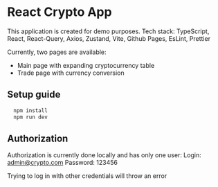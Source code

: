 # React Crypto App

This application is created for demo purposes.
Tech stack: TypeScript, React, React-Query, Axios, Zustand, Vite, Github Pages, EsLint, Prettier  

Currently, two pages are available:

- Main page with expanding cryptocurrency table
- Trade page with currency conversion

## Setup guide

```js
  npm install
  npm run dev
```

## Authorization
Authorization is currently done locally and has only one user:
Login: admin@crypto.com
Password: 123456

Trying to log in with other credentials will throw an error
